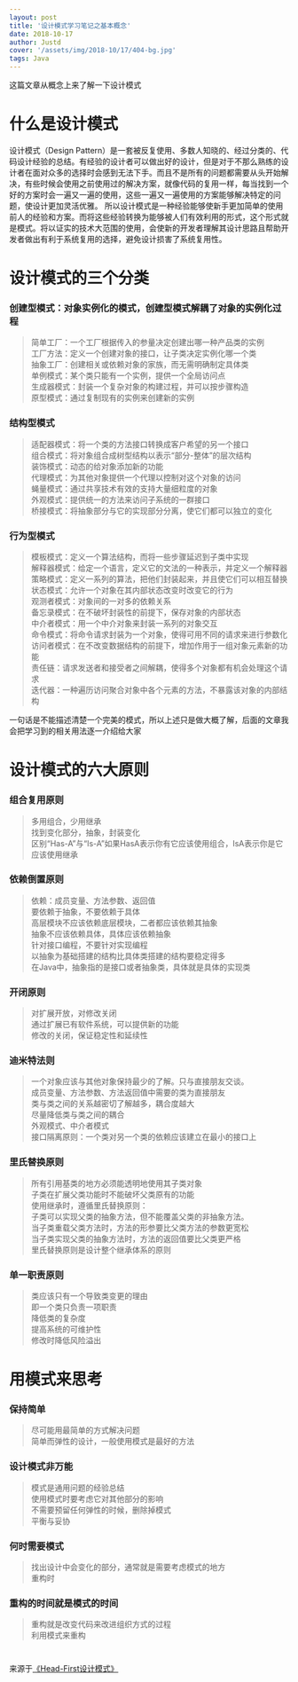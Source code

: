 ```yaml
---
layout: post
title: '设计模式学习笔记之基本概念'
date: 2018-10-17
author: Justd
cover: '/assets/img/2018-10/17/404-bg.jpg'
tags: Java   
---
```

这篇文章从概念上来了解一下设计模式    
# 什么是设计模式   
设计模式（Design Pattern）是一套被反复使用、多数人知晓的、经过分类的、代码设计经验的总结。有经验的设计者可以做出好的设计，但是对于不那么熟练的设计者在面对众多的选择时会感到无法下手。而且不是所有的问题都需要从头开始解决，有些时候会使用之前使用过的解决方案，就像代码的复用一样，每当找到一个好的方案时会一遍又一遍的使用，这些一遍又一遍使用的方案能够解决特定的问题，使设计更加灵活优雅。
所以设计模式是一种经验能够使新手更加简单的使用前人的经验和方案。而将这些经验转换为能够被人们有效利用的形式，这个形式就是模式。将以证实的技术大范围的使用，会使新的开发者理解其设计思路且帮助开发者做出有利于系统复用的选择，避免设计损害了系统复用性。

# 设计模式的三个分类
### 创建型模式：对象实例化的模式，创建型模式解耦了对象的实例化过程   
>简单工厂：一个工厂根据传入的参量决定创建出哪一种产品类的实例   
工厂方法：定义一个创建对象的接口，让子类决定实例化哪一个类    
抽象工厂：创建相关或依赖对象的家族，而无需明确制定具体类   
单例模式：某个类只能有一个实例，提供一个全局访问点    
生成器模式：封装一个复杂对象的构建过程，并可以按步骤构造   
原型模式：通过复制现有的实例来创建新的实例   

### 结构型模式   
>适配器模式：将一个类的方法接口转换成客户希望的另一个接口   
组合模式：将对象组合成树型结构以表示“部分-整体”的层次结构   
装饰模式：动态的给对象添加新的功能   
代理模式：为其他对象提供一个代理以控制对这个对象的访问      
蝇量模式：通过共享技术有效的支持大量细粒度的对象   
外观模式：提供统一的方法来访问子系统的一群接口   
桥接模式：将抽象部分与它的实现部分分离，使它们都可以独立的变化   

### 行为型模式   
>模板模式：定义一个算法结构，而将一些步骤延迟到子类中实现   
解释器模式：给定一个语言，定义它的文法的一种表示，并定义一个解释器   
策略模式：定义一系列的算法，把他们封装起来，并且使它们可以相互替换   
状态模式：允许一个对象在其内部状态改变时改变它的行为   
观测者模式：对象间的一对多的依赖关系   
备忘录模式：在不破坏封装性的前提下，保存对象的内部状态   
中介者模式：用一个中介对象来封装一系列的对象交互   
命令模式：将命令请求封装为一个对象，使得可用不同的请求来进行参数化   
访问者模式：在不改变数据结构的前提下，增加作用于一组对象元素新的功能  
责任链：请求发送者和接受者之间解耦，使得多个对象都有机会处理这个请求  
迭代器：一种遍历访问聚合对象中各个元素的方法，不暴露该对象的内部结构

一句话是不能描述清楚一个完美的模式，所以上述只是做大概了解，后面的文章我会把学习到的相关用法逐一介绍给大家

# 设计模式的六大原则  
### 组合复用原则  
>多用组合，少用继承    
找到变化部分，抽象，封装变化    
区别“Has-A”与“Is-A”如果HasA表示你有它应该使用组合，IsA表示你是它应该使用继承   
### 依赖倒置原则   
>依赖：成员变量、方法参数、返回值   
要依赖于抽象，不要依赖于具体   
高层模块不应该依赖底层模块，二者都应该依赖其抽象   
抽象不应该依赖具体，具体应该依赖抽象   
针对接口编程，不要针对实现编程   
以抽象为基础搭建的结构比具体类搭建的结构要稳定得多   
在Java中，抽象指的是接口或者抽象类，具体就是具体的实现类   

### 开闭原则
>对扩展开放，对修改关闭   
通过扩展已有软件系统，可以提供新的功能   
修改的关闭，保证稳定性和延续性   

### 迪米特法则
>一个对象应该与其他对象保持最少的了解。只与直接朋友交谈。   
成员变量、方法参数、方法返回值中需要的类为直接朋友   
类与类之间的关系越密切了解越多，耦合度越大   
尽量降低类与类之间的耦合   
外观模式、中介者模式   
接口隔离原则：一个类对另一个类的依赖应该建立在最小的接口上   

### 里氏替换原则
>所有引用基类的地方必须能透明地使用其子类对象   
子类在扩展父类功能时不能破坏父类原有的功能   
使用继承时，遵循里氏替换原则：   
子类可以实现父类的抽象方法，但不能覆盖父类的非抽象方法。   
当子类重载父类方法时，方法的形参要比父类方法的参数更宽松   
当子类实现父类的抽象方法时，方法的返回值要比父类更严格   
里氏替换原则是设计整个继承体系的原则   

### 单一职责原则   
>类应该只有一个导致类变更的理由   
即一个类只负责一项职责   
降低类的复杂度   
提高系统的可维护性      
修改时降低风险溢出   

# 用模式来思考   
### 保持简单   
>尽可能用最简单的方式解决问题   
简单而弹性的设计，一般使用模式是最好的方法    

### 设计模式非万能  
>模式是通用问题的经验总结   
使用模式时要考虑它对其他部分的影响   
不需要预留任何弹性的时候，删除掉模式   
平衡与妥协   

### 何时需要模式   
>找出设计中会变化的部分，通常就是需要考虑模式的地方   
重构时

### 重构的时间就是模式的时间   
>重构就是改变代码来改进组织方式的过程   
利用模式来重构  


#   
来源于[《Head-First设计模式》](https://share.weiyun.com/570mvPm)



